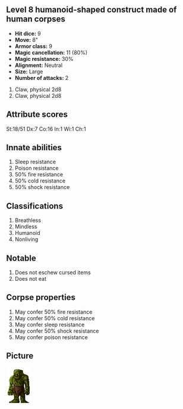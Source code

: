 ## Level 8 humanoid-shaped construct made of human corpses
- **Hit dice:** 9
- **Move:** 8"
- **Armor class:** 9
- **Magic cancellation:** 11 (80%)
- **Magic resistance:** 30%
- **Alignment:** Neutral
- **Size:** Large
- **Number of attacks:** 2
1. Claw, physical 2d8
2. Claw, physical 2d8
## Attribute scores
St:18/51 Dx:7 Co:16 In:1 Wi:1 Ch:1
## Innate abilities
1. Sleep resistance
2. Poison resistance
3. 50% fire resistance
4. 50% cold resistance
5. 50% shock resistance
## Classifications
1. Breathless
2. Mindless
3. Humanoid
4. Nonliving
## Notable
1. Does not eschew cursed items
2. Does not eat
## Corpse properties
1. May confer 50% fire resistance
2. May confer 50% cold resistance
3. May confer sleep resistance
4. May confer 50% shock resistance
5. May confer poison resistance
## Picture
![Flesh golem](https://github.com/hyvanmielenpelit/GnollHackTileSet/blob/main/Monsters/flesh_golem/flesh_golem.png)
